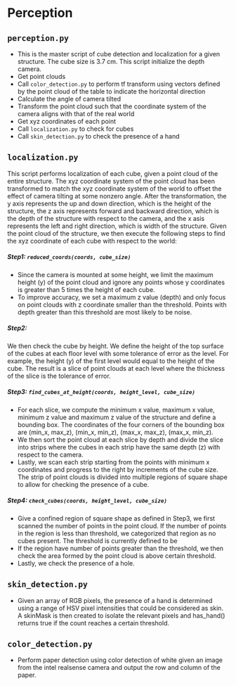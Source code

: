 # Perception
## ```perception.py```
* This is the master script of cube detection and localization for a given structure. The cube size is 3.7 cm.
This script initialize the depth camera.
* Get point clouds
* Call ```color_detection.py``` to perform tf transform using vectors defined by the point cloud of the table to  indicate the horizontal direction
* Calculate the angle of camera tilted
* Transform the point cloud such that the coordinate system of the camera aligns with that of the real world
* Get xyz coordinates of each point
* Call ```localization.py``` to check for cubes
* Call ```skin_detection.py``` to check the presence of a hand



## ```localization.py```
This script performs localization of each cube, given a point cloud of the entire structure. The xyz coordinate system of the point cloud has been transformed to match the xyz coordinate system of the world to offset the effect of camera tilting at some nonzero angle. After the transformation, the y axis represents the up and down direction, which is the height of the structure, the z axis represents forward and backward direction, which is the depth of the structure with respect to the camera, and the x asis represents the left and right direction, which is width of the structure. Given the point cloud of the structure, we then execute the following steps to find the xyz coordinate of each cube with respect to the world:


##### Step1: ```reduced_coords(coords, cube_size)```
* Since the camera is mounted at some height, we limit the maximum height (y) of the point cloud and ignore any points whose y coordinates is greater than 5 times the height of each cube.
* To improve accuracy, we set a maximum z value (depth) and only focus on point clouds with z coordinate smaller than the threshold. Points with depth greater than this threshold are most likely to be noise.

##### Step2:
We then check the cube by height. We define the height of the top surface of the cubes at each floor level with some tolerance of error as the level. For example, the height (y) of the first level would equal to the height of the cube. The result is a slice of point clouds at each level where the thickness of the slice is the tolerance of error.

##### Step3: ```find_cubes_at_height(coords, height_level, cube_size)```
* For each slice, we compute the minimum x value, maximum x value, minimum z value and maximum z value of the structure and define a bounding box. The coordinates of the four corners of the bounding box are (min_x, max_z), (min_x, min_z), (max_x, max_z), (max_x, min_z).  
* We then sort the point cloud at each slice by depth and divide the slice into strips where the cubes in each strip have the same depth (z) with respect to the camera.
* Lastly, we scan each strip starting from the points with minimum x coordinates and progress to the right by increments of the cube size. The strip of point clouds is divided into multiple regions of square shape to allow for checking the presence of a cube.

##### Step4: ```check_cubes(coords, height_level, cube_size)```
* Give a confined region of square shape as defined in Step3, we first scanned the number of points in the point cloud. If the number of points in the region is less than threshold, we categorized that region as no cubes present. The threshold is currently defined to be
* If the region have number of points greater than the threshold, we then check the area formed by the point cloud is above certain threshold.
* Lastly, we check the presence of a hole.


## ```skin_detection.py```
* Given an array of RGB pixels, the presence of a hand is determined using a range of HSV pixel intensities that could be
considered as skin. A skinMask is then created to isolate the relevant pixels and has_hand() returns true if the count
reaches a certain threshold.

## ```color_detection.py```
* Perform paper detection using color detection of white given an image from the intel realsense camera and output the row and column of the paper.
